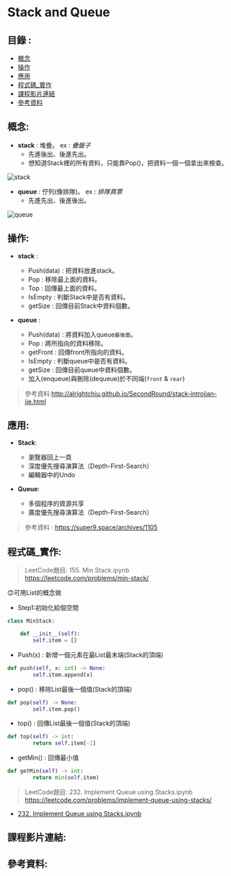 Stack and Queue
=====

目錄 : 
-----
* [概念](#概念)
* [操作](#操作)
* [應用](#應用)
* [程式碼_實作](#程式碼_實作)
* [課程影片連結](#課程影片連結)
* [參考資料](#參考資料)

概念:
------
* **stack** : 堆疊。 ex : _疊盤子_
  * 先進後出、後進先出。
  * 想知道Stack裡的所有資料，只能靠Pop()，把資料一個一個拿出來檢查。

![stack](https://www.101computing.net/wp/wp-content/uploads/stack-diagram.png)

* **queue** : 佇列(像排隊)。 ex : _排隊買票_
  * 先進先出、後進後出。


![queue](https://www.101computing.net/wp/wp-content/uploads/queue-diagram.png)

操作:
----
* **stack** : 
  * Push(data) : 把資料放進stack。
  * Pop : 移除最上面的資料。
  * Top : 回傳最上面的資料。
  * IsEmpty : 判斷Stack中是否有資料。
  * getSize : 回傳目前Stack中資料個數。
 
* **queue** :
  * Push(data) : 將資料加入queue`最後面`。
  * Pop : 將所指向的資料移除。
  * getFront : 回傳front所指向的資料。
  * IsEmpty : 判斷queue中是否有資料。
  * getSize : 回傳目前queue中資料個數。
  * 加入(enqueue)與刪除(dequeue)於不同端(`front` & `rear`)



> 參考資料:http://alrightchiu.github.io/SecondRound/stack-introjian-jie.html

應用:
----
* **Stack**:
  * 瀏覽器回上一頁
  * 深度優先搜尋演算法（Depth-First-Search）
  * 編輯器中的Undo

* **Queue**:
  * 多個程序的資源共享
  * 廣度優先搜尋演算法（Depth-First-Search）

> 參考資料 : https://super9.space/archives/1105

程式碼_實作:
-----
> LeetCode題目: 155. Min Stack.ipynb <https://leetcode.com/problems/min-stack/>

:blush:可用List的概念做

* Step1:初始化給個空間

```python
class MinStack:

    def __init__(self):
        self.item = []
```

* Push(x) : 新增一個元素在最List最末端(Stack的頂端)

```python
def push(self, x: int) -> None:
        self.item.append(x)
```

* pop() : 移除List最後一個值(Stack的頂端)

```python
def pop(self) -> None:
        self.item.pop()
```

* top() : 回傳List最後一個值(Stack的頂端)

```python
def top(self) -> int:
        return self.item[-1]
```

* getMin() : 回傳最小值

```python
def getMin(self) -> int:
        return min(self.item)
```
>LeetCode題目: 232. Implement Queue using Stacks.ipynb <https://leetcode.com/problems/implement-queue-using-stacks/>

* [232. Implement Queue using Stacks.ipynb](https://github.com/imucici/my-learning-note/blob/master/LeetCode/week4/232.%20Implement%20Queue%20using%20Stacks.ipynb)

課程影片連結:
----

參考資料:
-----

